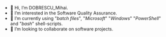 - 👋 Hi, I’m DOBRESCU_Mihai.
- 👀 I’m interested in the Software Quality Assurance.
- 🌱 I’m currently using "_batch files_", "_Microsoft_" "_Windows_" "_PowerShell_" and "_bash_" shell-scripts.
- 💞️ I’m looking to collaborate on software projects.

<!---
DOBRESCUMihai19/DOBRESCUMihai19 is a ✨ special ✨ repository because its `README.md` (this file) appears on your GitHub profile.
You can click the Preview link to take a look at your changes.
--->
